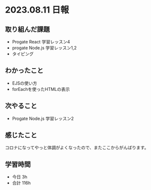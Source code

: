 # 2023.08.11 日報

## 取り組んだ課題
- Progate React 学習レッスン4
- progate Node.js 学習レッスン1,2
- タイピング

## わかったこと
- EJSの使い方
- forEachを使ったHTMLの表示

## 次やること
- Progate Node.js 学習レッスン2

## 感じたこと
コロナになってやっと体調がよくなったので、またここからがんばります。

## 学習時間
- 今日 3h
- 合計 116h
